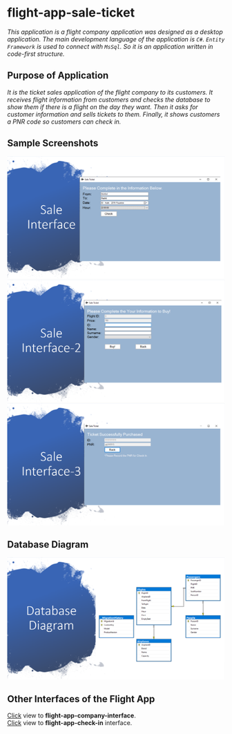 # flight-app-sale-ticket
*This application is a flight company application was designed as a desktop application. The main development language of the application is `C#`. `Entity Framework` is used to connect with `MsSql`. So it is an application written in code-first structure.*

## Purpose of Application
*It is the ticket sales application of the flight company to its customers. It receives flight information from customers and checks the database to show them if there is a flight on the day they want. Then it asks for customer information and sells tickets to them. Finally, it shows customers a PNR code so customers can check in.*


## Sample Screenshots
![sale-ticket-1](https://github.com/eroldmrclk/flight-app-sale-ticket/blob/master/images/sale-ticket-1.png)
![sale-ticket-2](https://github.com/eroldmrclk/flight-app-sale-ticket/blob/master/images/sale-ticket-2.png)
![sale-ticket-3](https://github.com/eroldmrclk/flight-app-sale-ticket/blob/master/images/sale-ticket-3.png)

## Database Diagram
![database-diagram](https://github.com/eroldmrclk/flight-app-company-interface/blob/master/images/database-diagram.png)

## Other Interfaces of the Flight App
[Click](https://github.com/eroldmrclk/flight-app-company-interface) view to **flight-app-company-interface**. <br>
[Click](https://github.com/eroldmrclk/flight-app-check-in) view to **flight-app-check-in** interface.
